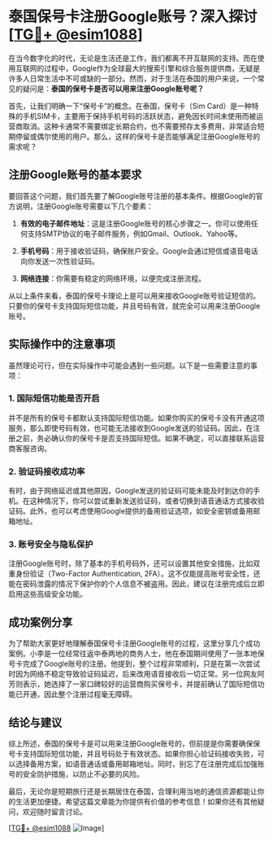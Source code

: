 # 泰国保号卡注册Google账号？深入探讨[[TG💪+ @esim1088](https://t.me/s/esim1088)]

在当今数字化的时代，无论是生活还是工作，我们都离不开互联网的支持。而在使用互联网的过程中，Google作为全球最大的搜索引擎和综合服务提供商，无疑是许多人日常生活中不可或缺的一部分。然而，对于生活在泰国的用户来说，一个常见的疑问是：**泰国的保号卡是否可以用来注册Google账号呢？**

首先，让我们明确一下“保号卡”的概念。在泰国，保号卡（Sim Card）是一种特殊的手机SIM卡，主要用于保持手机号码的活跃状态，避免因长时间未使用而被运营商取消。这种卡通常不需要绑定长期合约，也不需要预存太多费用，非常适合短期停留或偶尔使用的用户。那么，这样的保号卡是否能够满足注册Google账号的需求呢？

## 注册Google账号的基本要求

要回答这个问题，我们首先要了解Google账号注册的基本条件。根据Google的官方说明，注册Google账号需要以下几个要素：

1. **有效的电子邮件地址**：这是注册Google账号的核心步骤之一。你可以使用任何支持SMTP协议的电子邮件服务，例如Gmail、Outlook、Yahoo等。
   
2. **手机号码**：用于接收验证码，确保账户安全。Google会通过短信或语音电话向你发送一次性验证码。

3. **网络连接**：你需要有稳定的网络环境，以便完成注册流程。

从以上条件来看，泰国的保号卡理论上是可以用来接收Google账号验证短信的。只要你的保号卡支持国际短信功能，并且号码有效，就完全可以用来注册Google账号。

## 实际操作中的注意事项

虽然理论可行，但在实际操作中可能会遇到一些问题。以下是一些需要注意的事项：

### 1. 国际短信功能是否开启

并不是所有的保号卡都默认支持国际短信功能。如果你购买的保号卡没有开通这项服务，那么即使号码有效，也可能无法接收到Google发送的验证码。因此，在注册之前，务必确认你的保号卡是否支持国际短信。如果不确定，可以直接联系运营商客服咨询。

### 2. 验证码接收成功率

有时，由于网络延迟或其他原因，Google发送的验证码可能未能及时到达你的手机。在这种情况下，你可以尝试重新发送验证码，或者切换到语音通话方式接收验证码。此外，也可以考虑使用Google提供的备用验证选项，如安全密钥或备用邮箱地址。

### 3. 账号安全与隐私保护

注册Google账号时，除了基本的手机号码外，还可以设置其他安全措施，比如双重身份验证（Two-Factor Authentication, 2FA）。这不仅能提高账号安全性，还能在密码泄露的情况下保护你的个人信息不被盗用。因此，建议在注册完成后立即启用这些高级安全功能。

## 成功案例分享

为了帮助大家更好地理解泰国保号卡注册Google账号的过程，这里分享几个成功案例。小李是一位经常往返中泰两地的商务人士，他在泰国期间使用了一张本地保号卡完成了Google账号的注册。他提到，整个过程非常顺利，只是在第一次尝试时因为网络不稳定导致验证码延迟，后来改用语音接收后一切正常。另一位网友阿芳则表示，她选择了一家口碑较好的运营商购买保号卡，并提前确认了国际短信功能已开通，因此整个注册过程毫无障碍。

## 结论与建议

综上所述，泰国的保号卡是可以用来注册Google账号的，但前提是你需要确保保号卡支持国际短信功能，并且号码处于有效状态。如果你担心验证码接收失败，可以选择备用方案，如语音通话或备用邮箱地址。同时，别忘了在注册完成后加强账号的安全防护措施，以防止不必要的风险。

最后，无论你是短期旅行还是长期居住在泰国，合理利用当地的通信资源都能让你的生活更加便捷。希望这篇文章能为你提供有价值的参考信息！如果你还有其他疑问，欢迎随时留言讨论。

[[TG💪+ @esim1088](https://t.me/s/esim1088) ![Image](https://i.postimg.cc/4NQfJmqS/Snipaste-2025-05-13-00-14-12.png)]